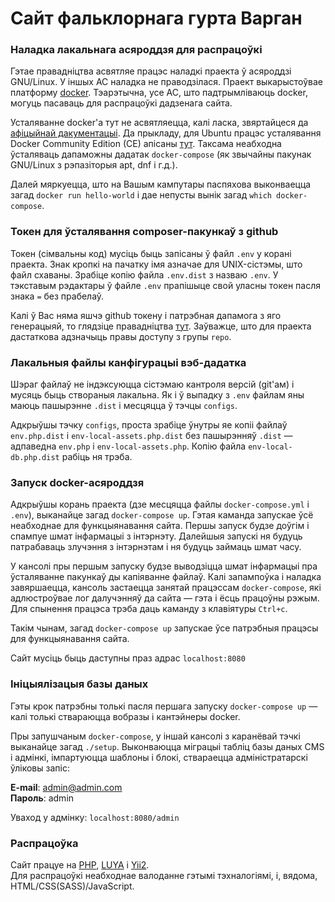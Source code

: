 # Сайт фальклорнага гурта Варган

### Наладка лакальнага асяроддзя для распрацоўкі

Гэтае правадніцтва асвятляе працэс наладкі праекта ў асяроддзі GNU/Linux. У іншых АС наладка не праводзілася. Праект выкарыстоўвае платформу [docker](https://www.docker.com/why-docker). Тэарэтычна, усе АС, што падтрымліваюць docker, могуць пасаваць для распрацоўкі дадзенага сайта. 

Усталяванне docker'а тут не асвятляецца, калі ласка, звяртайцеся да [афіцыйнай дакументацыі](https://docs.docker.com/). Да прыкладу, для Ubuntu працэс усталявання Docker Community Edition (CE) апісаны [тут](https://docs.docker.com/install/linux/docker-ce/ubuntu/). Таксама неабходна ўсталяваць дапаможны дадатак ```docker-compose``` (як звычайны пакунак GNU/Linux з рэпазіторыя apt, dnf і г.д.).

Далей мяркуецца, што на Вашым кампутары паспяхова выконваецца загад ```docker run hello-world``` і дае непусты вынік загад ```which docker-compose```.

### Токен для ўсталявання composer-пакункаў з github

Токен (сімвальны код) мусіць быць запісаны ў файл ```.env``` у корані праекта. Знак кропкі на пачатку імя азначае для UNIX-сістэмы, што файл схаваны. Зрабіце копію файла ```.env.dist``` з назваю ```.env```. У тэкставым рэдактары ў файле ```.env``` прапішыце свой уласны токен пасля знака ```=``` без прабелаў.

Калі ў Вас няма яшчэ github токену і патрэбная дапамога з яго генерацыяй, то глядзіце правадніцтва [тут](https://help.github.com/articles/creating-a-personal-access-token-for-the-command-line/). Заўважце, што для праекта дастаткова адзначыць правы доступу з групы ```repo```.

### Лакальныя файлы канфігурацыі вэб-дадатка

Шэраг файлаў не індэксуюцца сістэмаю кантроля версій (git'ам) і мусяць быць створаныя лакальна. Як і ў выпадку з ```.env``` файлам яны маюць пашырэнне ```.dist``` і месцяцца ў тэчцы ```configs```.

Адкрыўшы тэчку ```configs```, проста зрабіце ўнутры яе копіі файлаў ```env.php.dist``` і ```env-local-assets.php.dist``` без пашырэнняў ```.dist``` &mdash; адпаведна ```env.php``` і ```env-local-assets.php```. Копію файла ```env-local-db.php.dist``` рабіць ня трэба.

### Запуск docker-асяроддзя

Адкрыўшы корань праекта (дзе месцяцца файлы ```docker-compose.yml``` і ```.env```), выканайце загад ```docker-compose up```. Гэтая каманда запускае ўсё неабходнае для функцыянавання сайта. Першы запуск будзе доўгім і спампуе шмат інфармацыі з інтэрнэту. Далейшыя запускі ня будуць патрабаваць злучэння з інтэрнэтам і ня будуць займаць шмат часу.

У кансолі пры першым запуску будзе выводзіцца шмат інфармацыі пра ўсталяванне пакункаў ды капіяванне файлаў. Калі запампоўка і наладка завяршаецца, кансоль застаецца занятай працэссам ```docker-compose```, які адлюстроўвае лог далучэнняў да сайта &mdash; гэта і ёсць працоўны рэжым. Для спынення працэса трэба даць каманду з клавіятуры ```Ctrl+c```.

Такім чынам, загад ```docker-compose up``` запускае ўсе патрэбныя працэсы для функцыянавання сайта.

Сайт мусіць быць даступны праз адрас ```localhost:8080```

### Ініцыялізацыя базы даных

Гэты крок патрэбны толькі пасля першага запуску ```docker-compose up``` &mdash; калі толькі ствараюцца вобразы і кантэйнеры docker.

Пры запушчаным ```docker-compose```, у іншай кансолі з каранёвай тэчкі выканайце загад ```./setup```. Выконваюцца міграцыі табліц базы даных CMS і адмінкі, імпартуюцца шаблоны і блокі, cтвараецца адміністратарскі ўліковы запіс:

**E-mail**: admin@admin.com  
**Пароль**: admin

Уваход у адмінку: ```localhost:8080/admin```

### Распрацоўка

Сайт працуе на [PHP](https://php.net), [LUYA](https://luya.io) і [Yii2](https://yiiframework.com).  
Для распрацоўкі неабходнае валоданне гэтымі тэхналогіямі, і, вядома, HTML/CSS(SASS)/JavaScript.

